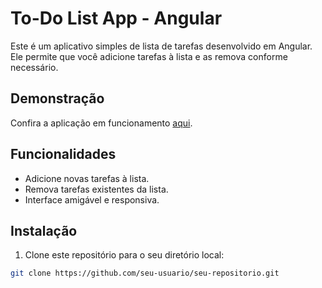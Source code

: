 # To-Do List App - Angular

Este é um aplicativo simples de lista de tarefas desenvolvido em Angular. Ele permite que você adicione tarefas à lista e as remova conforme necessário.

## Demonstração

Confira a aplicação em funcionamento [aqui](https://to-do-list-angular-beryl.vercel.app/).

## Funcionalidades

- Adicione novas tarefas à lista.
- Remova tarefas existentes da lista.
- Interface amigável e responsiva.


## Instalação

1. Clone este repositório para o seu diretório local:

```bash
git clone https://github.com/seu-usuario/seu-repositorio.git

